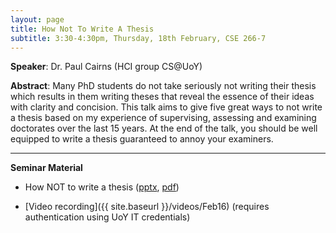 ```yaml
---
layout: page
title: How Not To Write A Thesis
subtitle: 3:30-4:30pm, Thursday, 18th February, CSE 266-7
---
```


**Speaker**:
Dr. Paul Cairns (HCI group CS@UoY) 

**Abstract**:
Many PhD students do not take seriously not writing their thesis which results in them writing theses that reveal the essence of their ideas with clarity and concision. This talk aims to give five great ways to not write a thesis based on my experience of supervising, assessing and examining doctorates over the last 15 years. At the end of the talk, you should be well equipped to write a thesis guaranteed to annoy your examiners. 


___

**Seminar Material**

- How NOT to write a thesis ([pptx](../../material/Feb16/HowNotToWrite.pptx), [pdf](../../material/Feb16/HowNotToWrite.pdf))

- [Video recording]({{ site.baseurl }}/videos/Feb16) (requires authentication using UoY IT credentials)
